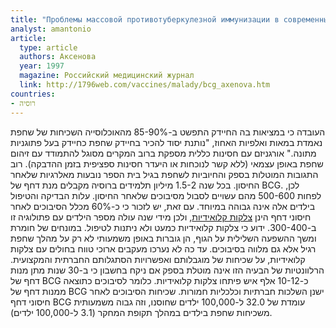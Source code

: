 ```yaml
---
title: "Проблемы массовой противотуберкулезной иммунизации в современных условиях"
analyst: amantonio
article:
  type: article
  authors: Аксенова
  year: 1997
  magazine: Российский медицинский журнал
  link: http://1796web.com/vaccines/malady/bcg_axenova.htm
countries:
- רוסיה
---
```


העובדה כי במציאות בה החיידק התפשט ב-85-90% מהאוכלוסייה השכיחות של שחפת נאמדת במאות ואלפיות האחוז, "נותנת יסוד להכיר בחיידק שחפת כחיידק בעל פתוגניות מתונה."
אורגניזם עם חסינות כללית מספקת ברוב המקרים מסוגל להתמודד עם זיהום שחפת באופן עצמאי (ללא קשר לנוכחות או היעדר חסינות ספציפית בזמן ההדבקה).
רוב התגובות המוטלות בספק והחיוביות לשחפת בגיל בית הספר נובעות מאלרגיות שלאחר החיסון.
בכל שנה 1.5-2 מיליון תלמידים ברוסיה מקבלים מנת דחף של BCG. לכן, לפחות 500-600 מהם עשויים לסבול מסיבוכים שלאחר החיסון. עלות הבדיקה והטיפול בילדים אלה אינה גבוהה במיוחד. עם זאת, יש לזכור כי כ-60% מכלל הסיבוכים לאחר חיסוני דחף הינן [צלקות קלואידיות](https://he.wikipedia.org/wiki/קלואיד), ולכן מידי שנה עולה מספר הילדים עם פתולוגיה זו ב-300-400. ידוע כי צלקות קלואידיות כמעט ולא ניתנות לטיפול. במונחים של חומרת ומשך ההשפעה השלילית על הגוף, הן גוברות באופן משמעותי לא רק על מהלך שחפת רגיל אלא גם מלווה בסיבוכים. עד כה לא נערכו מעקבים ארוכי טווח בחולים עם צלקות קלואידיות, על שכיחות של מוגבלותם ואפשרויות הסתגלותם החברתית והמקצועית. הרלוונטיות של הבעיה הזו אינה מוטלת בספק אם ניקח בחשבון כי ב-30 שנות מתן מנות דחף של BCG כ-10-12 אלף איש פיתחו צלקות קלואידיות. כלומר לסיבוכים כתוצאה ממנות דחף של BCG ישנן השלכות חברתיות וכלכליות חמורות.
שכיחות הסיבוכים לאחר חיסוני דחף BCG עומדת של 32.0 ל-100,000 ילדים שחוסנו, וזה גבוה משמעותית משכיחות שחפת בילדים במהלך תקופת המחקר (3.1 ל-100,000 ילדים).
